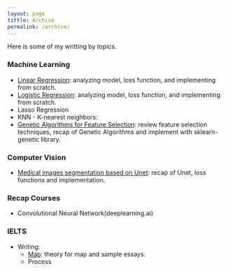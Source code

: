 ```yaml
---
layout: page
tittle: Archive
permalink: /archive/
---
```

Here is some of my writting by topics.

### **Machine Learning**  
* [Linear Regression](https://khangdltuit.github.io/Linear-Regression/): analyzing model, loss function, and implementing from scratch.
* [Logistic Regression](https://khangdltuit.github.io/Logistic-Regression-for-Machine-Learning/): analyzing model, loss function, and implementing from scratch.
* Lasso Regression
* KNN - K-nearest neighbors: 
* [Genetic Algorithms for Feature Selection](https://khangdltuit.github.io/Feature-Selection/): review feature selection techniques, recap of Genetic Algorithms and implement with sklearn-genetic library.
  
### **Computer Vision**  
* [Medical images segmentation based on Unet](https://khangdltuit.github.io/Medical-images-segmentation-based-on-Unet/): recap of Unet, loss functions and implementation.
  
### **Recap Courses**  
* Convolutional Neural Network(deeplearning.ai)  
  
### **IELTS**
* Writing:
    * [Map](https://khangdltuit.github.io/Theory-for-MAP-and-sample-essays/): theory for map and sample essays. 
    * Process